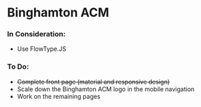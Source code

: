 Binghamton ACM
===============

### In Consideration:

- Use FlowType.JS

### To Do:

- ~~Complete front page (material and responsive design)~~
- Scale down the Binghamton ACM logo in the mobile navigation
- Work on the remaining pages
